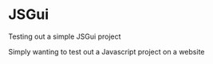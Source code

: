 # JSGui
Testing out a simple JSGui project

Simply wanting to test out a Javascript project on a website
